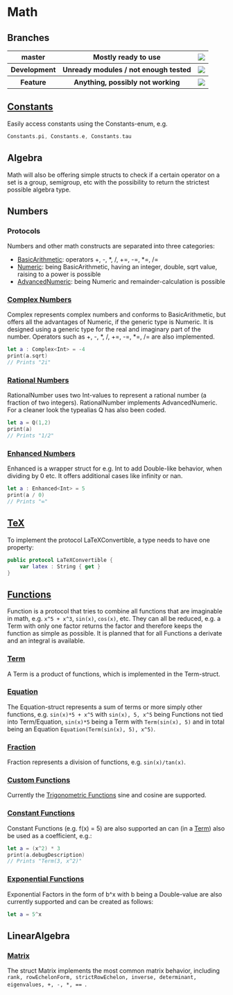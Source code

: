 # Math

## Branches

<table>
    <tr> 
        <th>master</th>
        <th>Mostly ready to use</th>
        <th> <img src="https://travis-ci.org/pauljohanneskraft/Math.svg?branch=master"> </th>
    </tr>
    <tr> 
        <th>Development</th>
        <th>Unready modules / not enough tested</th>
        <th> <img src="https://travis-ci.org/pauljohanneskraft/Math.svg?branch=Development"> </th>
    </tr>
    <tr> 
        <th>Feature</th>
        <th>Anything, possibly not working</th>
        <th> <img src="https://travis-ci.org/pauljohanneskraft/Math.svg?branch=Feature"> </th>
    </tr>
</table>

## [Constants](https://github.com/pauljohanneskraft/Math/tree/master/Math/Constants.swift)

Easily access constants using the Constants-enum, e.g. 
```swift 
Constants.pi, Constants.e, Constants.tau
```

## Algebra

Math will also be offering simple structs to check if a certain operator on a set is a group, semigroup, etc with the possibility to return the strictest possible algebra type.

## Numbers

### Protocols

Numbers and other math constructs are separated into three categories:

- [BasicArithmetic](https://github.com/pauljohanneskraft/Math/tree/master/Math/BasicArithmetic.swift): operators +, -, *, /, +=, -=, *=, /=
- [Numeric](https://github.com/pauljohanneskraft/Math/tree/master/Math/Numeric.swift): being BasicArithmetic, having an integer, double, sqrt value, raising to a power is possible
- [AdvancedNumeric](https://github.com/pauljohanneskraft/Math/tree/master/Math/AdvancedNumeric.swift): being Numeric and remainder-calculation is possible

### [Complex Numbers](https://github.com/pauljohanneskraft/Math/tree/master/Math/Complex.swift)

Complex represents complex numbers and conforms to BasicArithmetic, but offers all the advantages of Numeric, if the generic type is Numeric. It is designed using a generic type for the real and imaginary part of the number. Operators such as +, -, *, /, +=, -=, *=, /= are also implemented.

```swift
let a : Complex<Int> = -4
print(a.sqrt)
// Prints "2i"
```

### [Rational Numbers](https://github.com/pauljohanneskraft/Math/tree/master/Math/RationalNumber.swift)

RationalNumber uses two Int-values to represent a rational number (a fraction of two integers). RationalNumber implements AdvancedNumeric. For a cleaner look the typealias Q has also been coded.

```swift
let a = Q(1,2)
print(a)
// Prints "1/2"
```

### [Enhanced Numbers](https://github.com/pauljohanneskraft/Math/tree/master/Math/EnhancedNumber.swift)

Enhanced is a wrapper struct for e.g. Int to add Double-like behavior, when dividing by 0 etc. It offers additional cases like infinity or nan.

```swift
let a : Enhanced<Int> = 5
print(a / 0)
// Prints "∞"
```

## [TeX](https://github.com/pauljohanneskraft/Math/tree/master/Math/LaTeXConvertible.swift)

To implement the protocol LaTeXConvertible, a type needs to have one property:

```swift
public protocol LaTeXConvertible {
    var latex : String { get }
}
```

## [Functions](https://github.com/pauljohanneskraft/Math/tree/master/Math/Function.swift)

Function is a protocol that tries to combine all functions that are imaginable in math, e.g. ```x^5 + x^3```, ```sin(x)```, ```cos(x)```, etc.
They can all be reduced, e.g. a Term with only one factor returns the factor and therefore keeps the function as simple as possible. It is planned that for all Functions a derivate and an integral is available.

### [Term](https://github.com/pauljohanneskraft/Math/tree/master/Math/Term.swift)

A Term is a product of functions, which is implemented in the Term-struct.

### [Equation](https://github.com/pauljohanneskraft/Math/tree/master/Math/Equation.swift)

The Equation-struct represents a sum of terms or more simply other functions, e.g. ```sin(x)*5 + x^5``` with ```sin(x), 5, x^5``` being Functions not tied into Term/Equation, ```sin(x)*5``` being a Term with ```Term(sin(x), 5)``` and in total being an Equation ```Equation(Term(sin(x), 5), x^5)```.

### [Fraction](https://github.com/pauljohanneskraft/Math/tree/master/Math/Fraction.swift)

Fraction represents a division of functions, e.g. ```sin(x)/tan(x)```.

### [Custom Functions](https://github.com/pauljohanneskraft/Math/tree/master/Math/CustomFunction.swift)

Currently the [Trigonometric Functions](https://github.com/pauljohanneskraft/Math/tree/master/Math/TrigonometricFunctions.swift) sine and cosine are supported.

### [Constant Functions](https://github.com/pauljohanneskraft/Math/tree/master/Math/ConstantFunction.swift)

Constant Functions (e.g. f(x) = 5) are also supported an can (in a [Term](https://github.com/pauljohanneskraft/Math/tree/master/Math/Term.swift)) also be used as a coefficient, e.g.:

```swift
let a = (x^2) * 3
print(a.debugDescription)
// Prints "Term(3, x^2)"
```

### [Exponential Functions](https://github.com/pauljohanneskraft/Math/tree/master/Math/ExponentialFunction.swift) 

Exponential Factors in the form of b^x with b being a Double-value are also currently supported and can be created as follows:

```swift
let a = 5^x
```

## LinearAlgebra

### [Matrix](https://github.com/pauljohanneskraft/Math/tree/master/Math/Matrix.swift)

The struct Matrix implements the most common matrix behavior, including ``` rank, rowEchelonForm, strictRowEchelon, inverse, determinant, eigenvalues, +, -, *, ==  ```.



